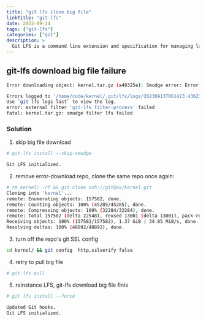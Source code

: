```yaml
---
title: "git lfs clone big file"
linkTitle: "git-lfs"
date: 2023-09-14
tags: ["git-lfs"]
categories: ["git"]
description: >
  Git LFS is a command line extension and specification for managing large files with Git.
---
```



## git-lfs download big file failure
```bash
Error downloading object: kernel.tar.gz (a49325e): Smudge error: Error downloading kernel.tar.gz (a49325e421068d58a3be21fa7bda9d81f9a5c2747ab51d9df55df38233b02ca9): batch response: Post "xxx": Gateway Time-out

Errors logged to '/home/code/kernel/.git/lfs/logs/20230913T061423.436234732.log'.
Use `git lfs logs last` to view the log.
error: external filter 'git-lfs filter-process' failed
fatal: kernel.tar.gz: smudge filter lfs failed
```

### Solution
1. skip big file download
```bash
# git lfs install --skip-smudge

Git LFS initialized.
```

2. remove error-download repo, clone the same repo once again:
```bash
# rm kernel/ -rf && git clone ssh://git@xx/kernel.git
Cloning into 'kernel'...
remote: Enumerating objects: 157582, done.
remote: Counting objects: 100% (45285/45285), done.
remote: Compressing objects: 100% (32284/32284), done.
remote: Total 157582 (delta 22548), reused 13001 (delta 13001), pack-reused 112297
Receiving objects: 100% (157582/157582), 1.37 GiB | 34.85 MiB/s, done.
Resolving deltas: 100% (48892/48892), done.
```

3. turn off the repo's git SSL config
```bash
cd kernel/ && git config  http.sslverify false
```

4. retry to pull big file
```bash
# git lfs pull
```

5. reinstance LFS, git-lfs download big file finis
```bash
# git lfs install --force

Updated Git hooks.
Git LFS initialized.
```
